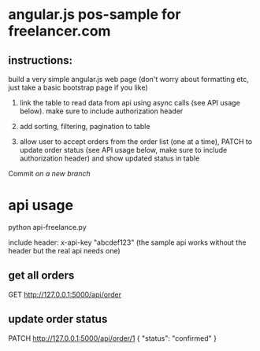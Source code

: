 # angular.js pos-sample for freelancer.com

## instructions:
build a very simple angular.js web page (don't worry about formatting etc, just take a basic bootstrap page if you like)

1) link the table to read data from api using async calls (see API usage below). make sure to include authorization header

2) add sorting, filtering, pagination to table

3) allow user to accept orders from the order list (one at a time), PATCH to update order status (see API usage below, make sure to include authorization header) and show updated status in table

Commit *on a new branch*

# api usage
python api-freelance.py

include header: x-api-key "abcdef123" (the sample api works without the header but the real api needs one)

## get all orders
GET http://127.0.0.1:5000/api/order

## update order status
PATCH http://127.0.0.1:5000/api/order/1
{
      "status": "confirmed"
    }
